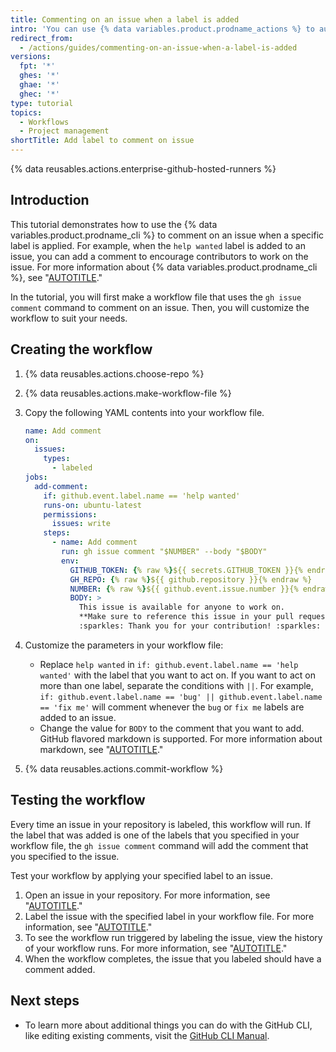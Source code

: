 ```yaml
---
title: Commenting on an issue when a label is added
intro: 'You can use {% data variables.product.prodname_actions %} to automatically comment on issues when a specific label is applied.'
redirect_from:
  - /actions/guides/commenting-on-an-issue-when-a-label-is-added
versions:
  fpt: '*'
  ghes: '*'
  ghae: '*'
  ghec: '*'
type: tutorial
topics:
  - Workflows
  - Project management
shortTitle: Add label to comment on issue
---
```


{% data reusables.actions.enterprise-github-hosted-runners %}

## Introduction

This tutorial demonstrates how to use the {% data variables.product.prodname_cli %} to comment on an issue when a specific label is applied. For example, when the `help wanted` label is added to an issue, you can add a comment to encourage contributors to work on the issue. For more information about {% data variables.product.prodname_cli %}, see "[AUTOTITLE](/actions/using-workflows/using-github-cli-in-workflows)."

In the tutorial, you will first make a workflow file that uses the `gh issue comment` command to comment on an issue. Then, you will customize the workflow to suit your needs.

## Creating the workflow

1. {% data reusables.actions.choose-repo %}
1. {% data reusables.actions.make-workflow-file %}
1. Copy the following YAML contents into your workflow file.

    ```yaml copy
    name: Add comment
    on:
      issues:
        types:
          - labeled
    jobs:
      add-comment:
        if: github.event.label.name == 'help wanted'
        runs-on: ubuntu-latest
        permissions:
          issues: write
        steps:
          - name: Add comment
            run: gh issue comment "$NUMBER" --body "$BODY"
            env:
              GITHUB_TOKEN: {% raw %}${{ secrets.GITHUB_TOKEN }}{% endraw %}
              GH_REPO: {% raw %}${{ github.repository }}{% endraw %}
              NUMBER: {% raw %}${{ github.event.issue.number }}{% endraw %}
              BODY: >
                This issue is available for anyone to work on.
                **Make sure to reference this issue in your pull request.**
                :sparkles: Thank you for your contribution! :sparkles:
    ```

1. Customize the parameters in your workflow file:
   - Replace `help wanted` in `if: github.event.label.name == 'help wanted'` with the label that you want to act on. If you want to act on more than one label, separate the conditions with `||`. For example, `if: github.event.label.name == 'bug' || github.event.label.name == 'fix me'` will comment whenever the `bug` or `fix me` labels are added to an issue.
   - Change the value for `BODY` to the comment that you want to add. GitHub flavored markdown is supported. For more information about markdown, see "[AUTOTITLE](/get-started/writing-on-github/getting-started-with-writing-and-formatting-on-github/basic-writing-and-formatting-syntax)."
1. {% data reusables.actions.commit-workflow %}

## Testing the workflow

Every time an issue in your repository is labeled, this workflow will run. If the label that was added is one of the labels that you specified in your workflow file, the `gh issue comment` command will add the comment that you specified to the issue.

Test your workflow by applying your specified label to an issue.

1. Open an issue in your repository. For more information, see "[AUTOTITLE](/issues/tracking-your-work-with-issues/creating-an-issue)."
1. Label the issue with the specified label in your workflow file. For more information, see "[AUTOTITLE](/issues/using-labels-and-milestones-to-track-work/managing-labels#applying-labels-to-issues-and-pull-requests)."
1. To see the workflow run triggered by labeling the issue, view the history of your workflow runs. For more information, see "[AUTOTITLE](/actions/monitoring-and-troubleshooting-workflows/viewing-workflow-run-history)."
1. When the workflow completes, the issue that you labeled should have a comment added.

## Next steps

- To learn more about additional things you can do with the GitHub CLI, like editing existing comments, visit the [GitHub CLI Manual](https://cli.github.com/manual/).
